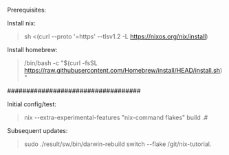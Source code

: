 Prerequisites:

Install nix:

  > sh <(curl --proto '=https' --tlsv1.2 -L https://nixos.org/nix/install)

Install homebrew:

  > /bin/bash -c "$(curl -fsSL https://raw.githubusercontent.com/Homebrew/install/HEAD/install.sh)"


###################################

Initial config/test:

 > nix --extra-experimental-features "nix-command flakes" build .#

Subsequent updates:

 > sudo ./result/sw/bin/darwin-rebuild switch --flake /git/nix-tutorial.
